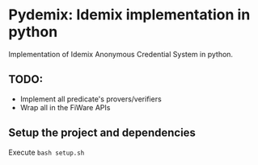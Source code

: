 # Pydemix: Idemix implementation in python

Implementation of Idemix Anonymous Credential System in python.

## TODO:
* Implement all predicate's provers/verifiers
* Wrap all in the FiWare APIs

## Setup the project and dependencies
Execute `bash setup.sh`
